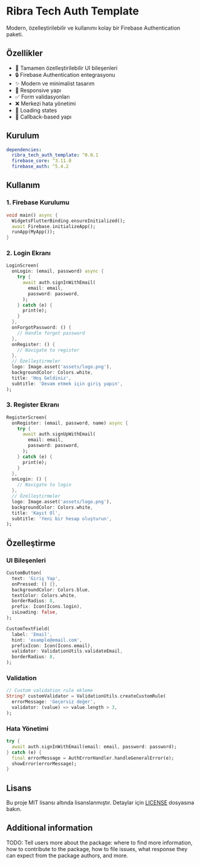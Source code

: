 <!--
This README describes the package. If you publish this package to pub.dev,
this README's contents appear on the landing page for your package.

For information about how to write a good package README, see the guide for
[writing package pages](https://dart.dev/tools/pub/writing-package-pages).

For general information about developing packages, see the Dart guide for
[creating packages](https://dart.dev/guides/libraries/create-packages)
and the Flutter guide for
[developing packages and plugins](https://flutter.dev/to/develop-packages).
-->

# Ribra Tech Auth Template

Modern, özelleştirilebilir ve kullanımı kolay bir Firebase Authentication paketi.

## Özellikler

- 🎨 Tamamen özelleştirilebilir UI bileşenleri
- 🔒 Firebase Authentication entegrasyonu
- ✨ Modern ve minimalist tasarım
- 📱 Responsive yapı
- ✅ Form validasyonları
- ❌ Merkezi hata yönetimi
- 🔄 Loading states
- 🎯 Callback-based yapı

## Kurulum

```yaml
dependencies:
  ribra_tech_auth_template: ^0.0.1
  firebase_core: ^3.11.0
  firebase_auth: ^5.4.2
```

## Kullanım

### 1. Firebase Kurulumu

```dart
void main() async {
  WidgetsFlutterBinding.ensureInitialized();
  await Firebase.initializeApp();
  runApp(MyApp());
}
```

### 2. Login Ekranı

```dart
LoginScreen(
  onLogin: (email, password) async {
    try {
      await auth.signInWithEmail(
        email: email,
        password: password,
      );
    } catch (e) {
      print(e);
    }
  },
  onForgotPassword: () {
    // Handle forgot password
  },
  onRegister: () {
    // Navigate to register
  },
  // Özelleştirmeler
  logo: Image.asset('assets/logo.png'),
  backgroundColor: Colors.white,
  title: 'Hoş Geldiniz',
  subtitle: 'Devam etmek için giriş yapın',
);
```

### 3. Register Ekranı

```dart
RegisterScreen(
  onRegister: (email, password, name) async {
    try {
      await auth.signUpWithEmail(
        email: email,
        password: password,
      );
    } catch (e) {
      print(e);
    }
  },
  onLogin: () {
    // Navigate to login
  },
  // Özelleştirmeler
  logo: Image.asset('assets/logo.png'),
  backgroundColor: Colors.white,
  title: 'Kayıt Ol',
  subtitle: 'Yeni bir hesap oluşturun',
);
```

## Özelleştirme

### UI Bileşenleri

```dart
CustomButton(
  text: 'Giriş Yap',
  onPressed: () {},
  backgroundColor: Colors.blue,
  textColor: Colors.white,
  borderRadius: 8,
  prefix: Icon(Icons.login),
  isLoading: false,
);

CustomTextField(
  label: 'Email',
  hint: 'example@email.com',
  prefixIcon: Icon(Icons.email),
  validator: ValidationUtils.validateEmail,
  borderRadius: 8,
);
```

### Validation

```dart
// Custom validation rule ekleme
String? customValidator = ValidationUtils.createCustomRule(
  errorMessage: 'Geçersiz değer',
  validator: (value) => value.length > 3,
);
```

### Hata Yönetimi

```dart
try {
  await auth.signInWithEmail(email: email, password: password);
} catch (e) {
  final errorMessage = AuthErrorHandler.handleGeneralError(e);
  showError(errorMessage);
}
```

## Lisans

Bu proje MIT lisansı altında lisanslanmıştır. Detaylar için [LICENSE](LICENSE) dosyasına bakın.

## Additional information

TODO: Tell users more about the package: where to find more information, how to
contribute to the package, how to file issues, what response they can expect
from the package authors, and more.
